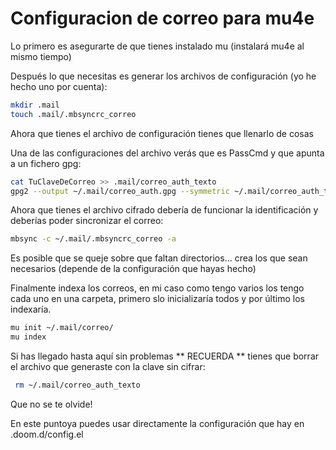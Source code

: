  # Configuracion de correo para mu4e
 
 Lo primero es asegurarte de que tienes instalado mu (instalará mu4e al mismo
 tiempo)
 
 Después lo que necesitas es generar los archivos de configuración (yo he hecho
 uno por cuenta):
 
 ``` bash
 mkdir .mail
 touch .mail/.mbsyncrc_correo
 ```
     
 Ahora que tienes el archivo de configuración tienes que llenarlo de cosas
 
 Una de las configuraciones del archivo verás que es PassCmd y que apunta a un
 fichero gpg:
 
 ```bash
 cat TuClaveDeCorreo >> .mail/correo_auth_texto
 gpg2 --output ~/.mail/correo_auth.gpg --symmetric ~/.mail/correo_auth_texto
 ```
 
 Ahora que tienes el archivo cifrado debería de funcionar la identificación y
 deberías poder sincronizar el correo:
 
 ```bash
 mbsync -c ~/.mail/.mbsyncrc_correo -a
 ```

Es posible que se queje sobre que faltan directorios... crea los que sean
necesarios (depende de la configuración que hayas hecho)

Finalmente indexa los correos, en mi caso como tengo varios los tengo cada uno
en una carpeta, primero slo inicializaría todos y por último los indexaría.

```bash
mu init ~/.mail/correo/
mu index
```

Si has llegado hasta aquí sin problemas ** RECUERDA ** tienes que borrar el
archivo que generaste con la clave sin cifrar:

```bash
 rm ~/.mail/correo_auth_texto
```

Que no se te olvide!

En este puntoya puedes usar directamente la configuración que hay en .doom.d/config.el

